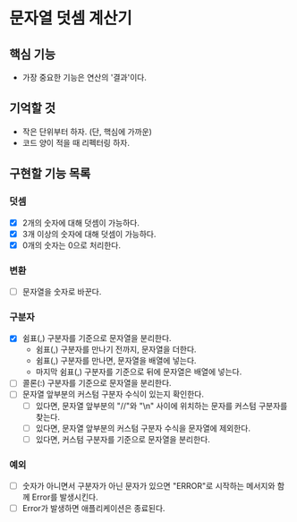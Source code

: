 # 문자열 덧셈 계산기

## 핵심 기능

- 가장 중요한 기능은 연산의 '결과'이다.

## 기억할 것

- 작은 단위부터 하자. (단, 핵심에 가까운)
- 코드 양이 적을 때 리펙터링 하자.

## 구현할 기능 목록

### 덧셈

- [x] 2개의 숫자에 대해 덧셈이 가능하다.
- [x] 3개 이상의 숫자에 대해 덧셈이 가능하다.
- [x] 0개의 숫자는 0으로 처리한다.

### 변환

- [ ] 문자열을 숫자로 바꾼다.

### 구분자

- [x] 쉼표(,) 구분자를 기준으로 문자열을 분리한다.
  - 쉼표(,) 구분자를 만나기 전까지, 문자열을 더한다.
  - 쉼표(,) 구분자를 만나면, 문자열을 배열에 넣는다.
  - 마지막 쉼표(,) 구분자를 기준으로 뒤에 문자열은 배열에 넣는다.
- [ ] 콜론(:) 구분자를 기준으로 문자열을 분리한다.
- [ ] 문자열 앞부분의 커스텀 구분자 수식이 있는지 확인한다.
  - [ ] 있다면, 문자열 앞부분의 "//"와 "\n" 사이에 위치하는 문자를 커스텀 구분자를 찾는다.
  - [ ] 있다면, 문자열 앞부분의 커스텀 구분자 수식을 문자열에 제외한다.
  - [ ] 있다면, 커스텀 구분자를 기준으로 문자열을 분리한다.

### 예외

- [ ] 숫자가 아니면서 구분자가 아닌 문자가 있으면 "ERROR"로 시작하는 메서지와 함께 Error를 발생시킨다.
- [ ] Error가 발생하면 애플리케이션은 종료된다.
